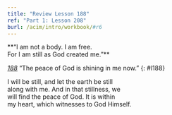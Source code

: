 ```yaml
---
title: "Review Lesson 188"
ref: "Part 1: Lesson 208"
burl: /acim/intro/workbook/#r6
---
```


<div markdown="1" class="center">
**“I am not a body. I am free.<br/>
For I am still as God created me.”**
</div>

[*188*](/acim/workbook/l188/?r=1) “The peace of God is shining in me now.”
{: #l188}

<div markdown="1" class="review center">
I will be still, and let the earth be still<br/>
along with me. And in that stillness, we<br/>
will find the peace of God. It is within<br/>
my heart, which witnesses to God Himself.
</div>

